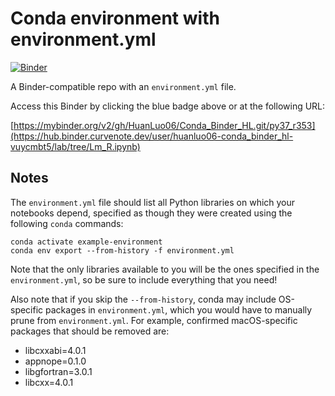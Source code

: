 # Conda environment with environment.yml

[![Binder](http://mybinder.org/badge_logo.svg)](https://hub.binder.curvenote.dev/user/huanluo06-conda_binder_hl-vuycmbt5/lab/tree/Lm_R.ipynb)

A Binder-compatible repo with an `environment.yml` file.

Access this Binder by clicking the blue badge above or at the following URL:

[https://mybinder.org/v2/gh/HuanLuo06/Conda_Binder_HL.git/py37_r353](https://hub.binder.curvenote.dev/user/huanluo06-conda_binder_hl-vuycmbt5/lab/tree/Lm_R.ipynb)

## Notes
The `environment.yml` file should list all Python libraries on which your notebooks
depend, specified as though they were created using the following `conda` commands:

```
conda activate example-environment
conda env export --from-history -f environment.yml
```

Note that the only libraries available to you will be the ones specified in
the `environment.yml`, so be sure to include everything that you need! 

Also note that if you skip the `--from-history`, conda may include OS-specific
packages in `environment.yml`, which you would have to manually prune from
`environment.yml`.  For example, confirmed macOS-specific packages that should
be removed are:

* libcxxabi=4.0.1
* appnope=0.1.0
* libgfortran=3.0.1
* libcxx=4.0.1

